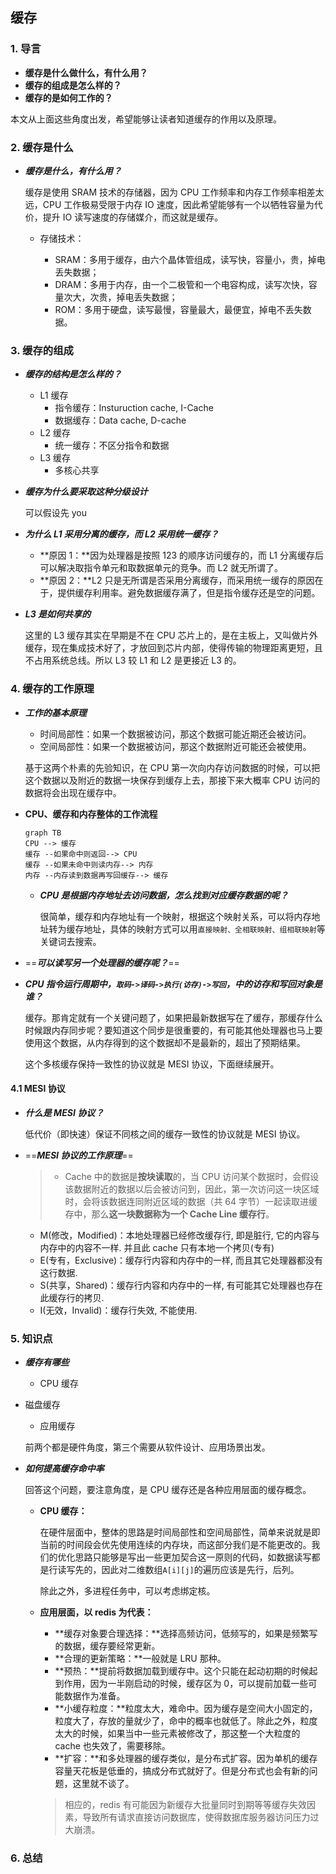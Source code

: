 ## 缓存

### 1. 导言

- **缓存是什么做什么，有什么用？**
- **缓存的组成是怎么样的？**
- **缓存的是如何工作的？**

本文从上面这些角度出发，希望能够让读者知道缓存的作用以及原理。

### 2. 缓存是什么

- **_缓存是什么，有什么用？_**

  缓存是使用 SRAM 技术的存储器，因为 CPU 工作频率和内存工作频率相差太远，CPU 工作极易受限于内存 IO 速度，因此希望能够有一个以牺牲容量为代价，提升 IO 读写速度的存储媒介，而这就是缓存。

  - 存储技术：

    - SRAM：多用于缓存，由六个晶体管组成，读写快，容量小，贵，掉电丢失数据；
    - DRAM：多用于内存，由一个二极管和一个电容构成，读写次快，容量次大，次贵，掉电丢失数据；
    - ROM：多用于硬盘，读写最慢，容量最大，最便宜，掉电不丢失数据。

### 3. 缓存的组成

- **_缓存的结构是怎么样的？_**

  - L1 缓存
    - 指令缓存：Insturuction cache, I-Cache
    - 数据缓存：Data cache, D-cache
  - L2 缓存
    - 统一缓存：不区分指令和数据
  - L3 缓存
    - 多核心共享

- **_缓存为什么要采取这种分级设计_**

  可以假设先 you

- **_为什么 L1 采用分离的缓存，而 L2 采用统一缓存？_**

  - **原因 1：**因为处理器是按照 123 的顺序访问缓存的，而 L1 分离缓存后可以解决取指令单元和取数据单元的竞争。而 L2 就无所谓了。
  - **原因 2：**L2 只是无所谓是否采用分离缓存，而采用统一缓存的原因在于，提供缓存利用率。避免数据缓存满了，但是指令缓存还是空的问题。

- **_L3 是如何共享的_**

  这里的 L3 缓存其实在早期是不在 CPU 芯片上的，是在主板上，又叫做片外缓存，现在集成技术好了，才放回到芯片内部，使得传输的物理距离更短，且不占用系统总线。所以 L3 较 L1 和 L2 是更接近 L3 的。

### 4. 缓存的工作原理

- **_工作的基本原理_**

  - 时间局部性：如果一个数据被访问，那这个数据可能近期还会被访问。
  - 空间局部性：如果一个数据被访问，那这个数据附近可能还会被使用。

  基于这两个朴素的先验知识，在 CPU 第一次向内存访问数据的时候，可以把这个数据以及附近的数据一块保存到缓存上去，那接下来大概率 CPU 访问的数据将会出现在缓存中。

- **CPU、缓存和内存整体的工作流程**

  ```mermaid
  graph TB
  CPU --> 缓存
  缓存 --如果命中则返回--> CPU
  缓存 --如果未命中则读内存--> 内存
  内存 --内存读到数据再写回缓存--> 缓存
  ```

  - **_CPU 是根据内存地址去访问数据，怎么找到对应缓存数据的呢？_**

    很简单，缓存和内存地址有一个映射，根据这个映射关系，可以将内存地址转为缓存地址，具体的映射方式可以用`直接映射、全相联映射、组相联映射`等关键词去搜索。

- ==**_可以读写另一个处理器的缓存呢？_**==

- **_CPU 指令运行周期中，`取码->译码->执行(访存)->写回`，中的访存和写回对象是谁？_**

  缓存。那肯定就有一个关键问题了，如果把最新数据写在了缓存，那缓存什么时候跟内存同步呢？要知道这个同步是很重要的，有可能其他处理器也马上要使用这个数据，从内存得到的这个数据却不是最新的，超出了预期结果。

  这个多核缓存保持一致性的协议就是 MESI 协议，下面继续展开。

#### 4.1 MESI 协议

- **_什么是 MESI 协议？_**

  低代价（即快速）保证不同核之间的缓存一致性的协议就是 MESI 协议。

- ==**_MESI 协议的工作原理_**==

  > - Cache 中的数据是**按块读取**的，当 CPU 访问某个数据时，会假设该数据附近的数据以后会被访问到，因此，第一次访问这一块区域时，会将该数据连同附近区域的数据（共 64 字节）一起读取进缓存中，那么**这一块数据称为一个 Cache Line 缓存行**。

  - M(修改，Modified)：本地处理器已经修改缓存行, 即是脏行, 它的内容与内存中的内容不一样. 并且此 cache 只有本地一个拷贝(专有)
  - E(专有，Exclusive)：缓存行内容和内存中的一样, 而且其它处理器都没有这行数据.
  - S(共享，Shared)：缓存行内容和内存中的一样, 有可能其它处理器也存在此缓存行的拷贝.
  - I(无效，Invalid)：缓存行失效, 不能使用.

### 5. 知识点

- **_缓存有哪些_**

  - CPU 缓存

* 磁盘缓存

  - 应用缓存

  前两个都是硬件角度，第三个需要从软件设计、应用场景出发。

- **_如何提高缓存命中率_**

  回答这个问题，要注意角度，是 CPU 缓存还是各种应用层面的缓存概念。

  - **CPU 缓存：**

    在硬件层面中，整体的思路是时间局部性和空间局部性，简单来说就是即当前的时间段会优先使用连续的内存块，而这部分我们是不能更改的。我们的优化思路只能够是写出一些更加契合这一原则的代码，如数据读写都是行读写先的，因此对二维数组`A[i][j]`的遍历应该是先行，后列。

    除此之外，多进程任务中，可以考虑绑定核。

  - **应用层面，以 redis 为代表：**

    - **缓存对象要合理选择：**选择高频访问，低频写的，如果是频繁写的数据，缓存要经常更新。
    - **合理的更新策略：**一般就是 LRU 那种。
    - **预热：**提前将数据加载到缓存中。这个只能在起动初期的时候起到作用，因为一半刚启动的时候，缓存区为 0，可以提前加载一些可能数据作为准备。
    - **小缓存粒度：**粒度太大，难命中。因为缓存是空间大小固定的，粒度大了，存放的量就少了，命中的概率也就低了。除此之外，粒度太大的时候，如果当中一些元素被修改了，那这整一个大粒度的 cache 也失效了，需要移除。
    - **扩容：**和多处理器的缓存类似，是分布式扩容。因为单机的缓存容量天花板是低垂的，搞成分布式就好了。但是分布式也会有新的问题，这里就不谈了。

    > 相应的，redis 有可能因为新缓存大批量同时到期等等缓存失效因素，导致所有请求直接访问数据库，使得数据库服务器访问压力过大崩溃。

### 6. 总结
